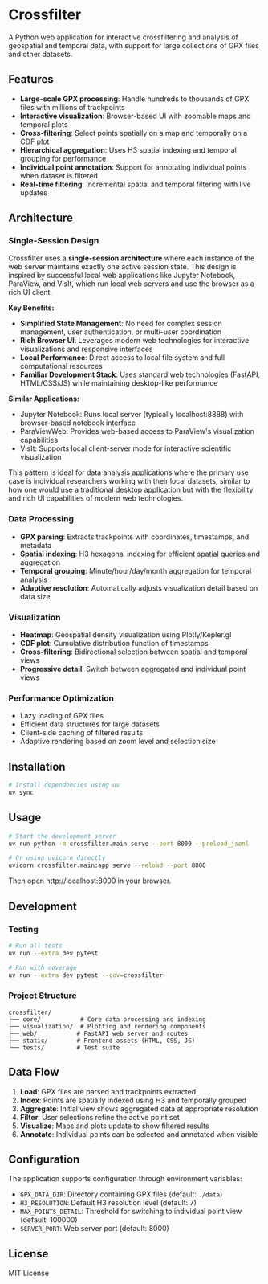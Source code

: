 # Crossfilter

A Python web application for interactive crossfiltering and analysis of geospatial and temporal data, with support for large collections of GPX files and other datasets.

## Features

- **Large-scale GPX processing**: Handle hundreds to thousands of GPX files with millions of trackpoints
- **Interactive visualization**: Browser-based UI with zoomable maps and temporal plots
- **Cross-filtering**: Select points spatially on a map and temporally on a CDF plot
- **Hierarchical aggregation**: Uses H3 spatial indexing and temporal grouping for performance
- **Individual point annotation**: Support for annotating individual points when dataset is filtered
- **Real-time filtering**: Incremental spatial and temporal filtering with live updates

## Architecture

### Single-Session Design

Crossfilter uses a **single-session architecture** where each instance of the web server maintains exactly one active session state. This design is inspired by successful local web applications like Jupyter Notebook, ParaView, and VisIt, which run local web servers and use the browser as a rich UI client.

**Key Benefits:**
- **Simplified State Management**: No need for complex session management, user authentication, or multi-user coordination
- **Rich Browser UI**: Leverages modern web technologies for interactive visualizations and responsive interfaces
- **Local Performance**: Direct access to local file system and full computational resources
- **Familiar Development Stack**: Uses standard web technologies (FastAPI, HTML/CSS/JS) while maintaining desktop-like performance

**Similar Applications:**
- Jupyter Notebook: Runs local server (typically localhost:8888) with browser-based notebook interface
- ParaViewWeb: Provides web-based access to ParaView's visualization capabilities
- VisIt: Supports local client-server mode for interactive scientific visualization

This pattern is ideal for data analysis applications where the primary use case is individual researchers working with their local datasets, similar to how one would use a traditional desktop application but with the flexibility and rich UI capabilities of modern web technologies.

### Data Processing
- **GPX parsing**: Extracts trackpoints with coordinates, timestamps, and metadata
- **Spatial indexing**: H3 hexagonal indexing for efficient spatial queries and aggregation
- **Temporal grouping**: Minute/hour/day/month aggregation for temporal analysis
- **Adaptive resolution**: Automatically adjusts visualization detail based on data size

### Visualization
- **Heatmap**: Geospatial density visualization using Plotly/Kepler.gl
- **CDF plot**: Cumulative distribution function of timestamps
- **Cross-filtering**: Bidirectional selection between spatial and temporal views
- **Progressive detail**: Switch between aggregated and individual point views

### Performance Optimization
- Lazy loading of GPX files
- Efficient data structures for large datasets
- Client-side caching of filtered results
- Adaptive rendering based on zoom level and selection size

## Installation

```bash
# Install dependencies using uv
uv sync
```

## Usage

```bash
# Start the development server
uv run python -m crossfilter.main serve --port 8000 --preload_jsonl 

# Or using uvicorn directly
uvicorn crossfilter.main:app serve --reload --port 8000
```

Then open http://localhost:8000 in your browser.

## Development

### Testing
```bash
# Run all tests
uv run --extra dev pytest

# Run with coverage
uv run --extra dev pytest --cov=crossfilter
```

### Project Structure
```
crossfilter/
├── core/           # Core data processing and indexing
├── visualization/  # Plotting and rendering components
├── web/           # FastAPI web server and routes
├── static/        # Frontend assets (HTML, CSS, JS)
└── tests/         # Test suite
```

## Data Flow

1. **Load**: GPX files are parsed and trackpoints extracted
2. **Index**: Points are spatially indexed using H3 and temporally grouped
3. **Aggregate**: Initial view shows aggregated data at appropriate resolution
4. **Filter**: User selections refine the active point set
5. **Visualize**: Maps and plots update to show filtered results
6. **Annotate**: Individual points can be selected and annotated when visible

## Configuration

The application supports configuration through environment variables:
- `GPX_DATA_DIR`: Directory containing GPX files (default: `./data`)
- `H3_RESOLUTION`: Default H3 resolution level (default: 7)
- `MAX_POINTS_DETAIL`: Threshold for switching to individual point view (default: 100000)
- `SERVER_PORT`: Web server port (default: 8000)

## License

MIT License